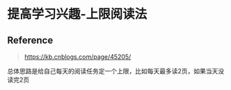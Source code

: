 # 提高学习兴趣-上限阅读法

## Reference

> https://kb.cnblogs.com/page/45205/

总体思路是给自己每天的阅读任务定一个上限，比如每天最多读2页，如果当天没读完2页